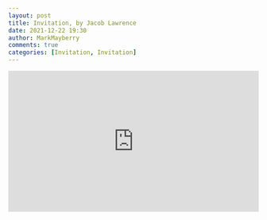 ```yaml
---
layout: post
title: Invitation, by Jacob Lawrence
date: 2021-12-22 19:30
author: MarkMayberry
comments: true
categories: [Invitation, Invitation]
---
```

<div style="padding: 56.25% 0 0 0; position: relative;"><iframe style="position: absolute; top: 0; left: 0; width: 100%; height: 100%;" title="Invitation, by Jacob Lawrence" src="https://player.vimeo.com/video/659627218?h=11151322b6&amp;badge=0&amp;autopause=0&amp;player_id=0&amp;app_id=58479" frameborder="0" allowfullscreen=""></iframe></div>
<p>
<script src="https://player.vimeo.com/api/player.js"></script>
</p>

